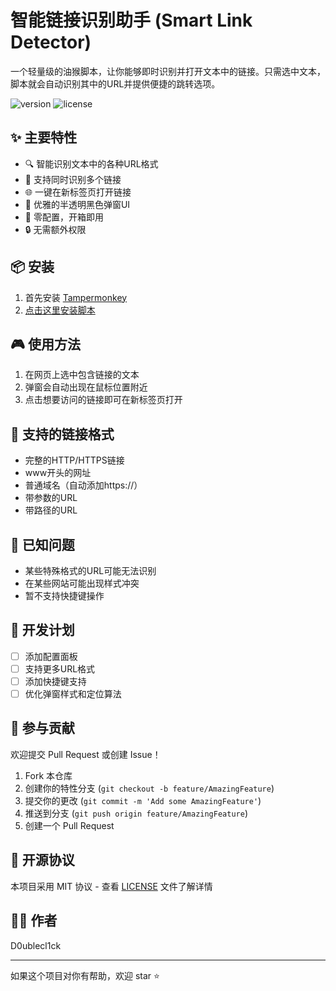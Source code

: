 # 智能链接识别助手 (Smart Link Detector)

一个轻量级的油猴脚本，让你能够即时识别并打开文本中的链接。只需选中文本，脚本就会自动识别其中的URL并提供便捷的跳转选项。

![version](https://img.shields.io/badge/version-0.1-blue)
![license](https://img.shields.io/badge/license-MIT-green)

## ✨ 主要特性

- 🔍 智能识别文本中的各种URL格式
- 🎯 支持同时识别多个链接
- 🌐 一键在新标签页打开链接
- 🎨 优雅的半透明黑色弹窗UI
- 🚀 零配置，开箱即用
- 🔒 无需额外权限

## 📦 安装

1. 首先安装 [Tampermonkey](https://www.tampermonkey.net/)
2. [点击这里安装脚本](https://greasyfork.org/zh-CN/scripts/521524-%E6%99%BA%E8%83%BD%E9%93%BE%E6%8E%A5%E8%AF%86%E5%88%AB%E5%8A%A9%E6%89%8B)

## 🎮 使用方法

1. 在网页上选中包含链接的文本
2. 弹窗会自动出现在鼠标位置附近
3. 点击想要访问的链接即可在新标签页打开

## 🔧 支持的链接格式

- 完整的HTTP/HTTPS链接
- www开头的网址
- 普通域名（自动添加https://）
- 带参数的URL
- 带路径的URL

## 🐛 已知问题

- 某些特殊格式的URL可能无法识别
- 在某些网站可能出现样式冲突
- 暂不支持快捷键操作

## 🚀 开发计划

- [ ] 添加配置面板
- [ ] 支持更多URL格式
- [ ] 添加快捷键支持
- [ ] 优化弹窗样式和定位算法

## 🤝 参与贡献

欢迎提交 Pull Request 或创建 Issue！

1. Fork 本仓库
2. 创建你的特性分支 (`git checkout -b feature/AmazingFeature`)
3. 提交你的更改 (`git commit -m 'Add some AmazingFeature'`)
4. 推送到分支 (`git push origin feature/AmazingFeature`)
5. 创建一个 Pull Request

## 📝 开源协议

本项目采用 MIT 协议 - 查看 [LICENSE](LICENSE) 文件了解详情

## 👨‍💻 作者

D0ublecl1ck

---

如果这个项目对你有帮助，欢迎 star ⭐️